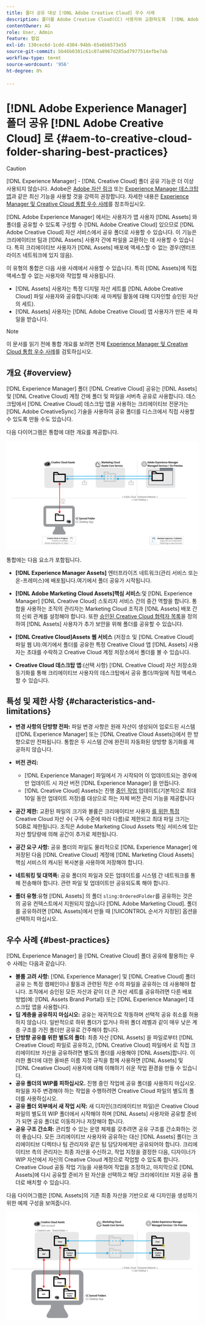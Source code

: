 ```yaml
---
title: 폴더 공유 대상 [!DNL Adobe Creative Cloud] 우수 사례
description: 폴더를 Adobe Creative Cloud(CC) 사용자와 교환하도록  [!DNL Adobe Experience Manager] to allow users in [!DNL Experience Manager Assets] 을 구성합니다.
contentOwner: AG
role: User, Admin
feature: 협업
exl-id: 130cec6d-1cdd-4304-94bb-65e6bb573e55
source-git-commit: bb46b0301c61c07a8967d285ad7977514efbe7ab
workflow-type: tm+mt
source-wordcount: '956'
ht-degree: 0%

---
```


# [!DNL Adobe Experience Manager] 폴더 공유 [!DNL Adobe Creative Cloud] 로 {#aem-to-creative-cloud-folder-sharing-best-practices}

>[!CAUTION]
>
>[!DNL Experience Manager] - [!DNL Creative Cloud] 폴더 공유 기능은 더 이상 사용되지 않습니다. Adobe은 [Adobe 자산 링크](https://helpx.adobe.com/enterprise/admin-guide.html/enterprise/using/adobe-asset-link.ug.html) 또는 [Experience Manager 데스크탑 앱](https://experienceleague.adobe.com/docs/experience-manager-desktop-app/using/using.html)과 같은 최신 기능을 사용할 것을 강력히 권장합니다. 자세한 내용은 [Experience Manager 및 Creative Cloud 통합 우수 사례](/help/assets/aem-cc-integration-best-practices.md)를 참조하십시오.

[!DNL Adobe Experience Manager] 에서는 사용자가 앱 사용자 [!DNL Assets] 와 폴더를 공유할 수 있도록 구성할 수  [!DNL Adobe Creative Cloud] 있으므로  [!DNL Adobe Creative Cloud] 자산 서비스에서 공유 폴더로 사용할 수 있습니다. 이 기능은 크리에이티브 팀과 [!DNL Assets] 사용자 간에 파일을 교환하는 데 사용할 수 있습니다. 특히 크리에이티브 사용자가 [!DNL Assets] 배포에 액세스할 수 없는 경우(엔터프라이즈 네트워크에 있지 않음).

이 유형의 통합은 다음 사용 사례에서 사용할 수 있습니다. 특히 [!DNL Assets]에 직접 액세스할 수 없는 사용자와 작업할 때 사용됩니다.

* [!DNL Assets] 사용자는 특정 디지털 자산 세트를  [!DNL Adobe Creative Cloud] 파일 사용자와 공유합니다(예: 새 마케팅 활동에 대해 디자인할 승인된 자산의 세트).
* [!DNL Assets] 사용자는  [!DNL Adobe Creative Cloud] 앱 사용자가 만든 새 파일을 받습니다.

>[!NOTE]
>
>이 문서를 읽기 전에 통합 개요를 보려면 전체 [Experience Manager 및 Creative Cloud 통합 우수 사례](/help/assets/aem-cc-integration-best-practices.md)를 검토하십시오.

## 개요 {#overview}

[!DNL Experience Manager] 폴더  [!DNL Creative Cloud] 공유는  [!DNL Assets] 및  [!DNL Creative Cloud] 계정 간에 폴더 및 파일을 서버측 공유로 사용합니다. 데스크탑에서 [!DNL Creative Cloud] 데스크탑 앱을 사용하는 크리에이티브 전문가는 [!DNL Adobe CreativeSync] 기술을 사용하여 공유 폴더를 디스크에서 직접 사용할 수 있도록 만들 수도 있습니다.

다음 다이어그램은 통합에 대한 개요를 제공합니다.

![chlimage_1-179](assets/chlimage_1-406.png)

통합에는 다음 요소가 포함됩니다.

* **[!DNL Experience Manager Assets]** 엔터프라이즈 네트워크(관리 서비스 또는 온-프레미스)에 배포됩니다.여기에서 폴더 공유가 시작됩니다.
* **[!DNL Adobe Marketing Cloud Assets]핵심 서비스**:및  [!DNL Experience Manager]   [!DNL Creative Cloud] 스토리지 서비스 간의 중간 역할을 합니다. 통합을 사용하는 조직의 관리자는 Marketing Cloud 조직과 [!DNL Assets] 배포 간의 신뢰 관계를 설정해야 합니다. 또한 [승인된 Creative Cloud 협력자 목록](https://experienceleague.adobe.com/docs/core-services/interface/assets/t-admin-add-cc-user.html)을 정의하여 [!DNL Assets] 사용자가 추가 보안을 위해 폴더를 공유할 수 있습니다.

* **[!DNL Creative Cloud]Assets 웹 서비스** (저장소 및  [!DNL Creative Cloud] 파일 웹 UI):여기에서 폴더를 공유한 특정 Creative Cloud 앱  [!DNL Assets] 사용자는 초대를 수락하고 Creative Cloud 계정 저장소에서 폴더를 볼 수 있습니다.
* **Creative Cloud 데스크탑 앱**:(선택 사항)  [!DNL Creative Cloud] 자산 저장소와 동기화를 통해 크리에이티브 사용자의 데스크탑에서 공유 폴더/파일에 직접 액세스할 수 있습니다.

## 특성 및 제한 사항 {#characteristics-and-limitations}

* **변경 사항의 단방향 전파:** 파일 변경 사항은 원래 자산이 생성되어 업로드된 시스템([!DNL Experience Manager]  또는  [!DNL Creative Cloud Assets])에서 한 방향으로만 전파됩니다. 통합은 두 시스템 간에 완전히 자동화된 양방향 동기화를 제공하지 않습니다.
* **버전 관리:**

   * [!DNL Experience Manager] 파일에서 가 시작되어 이 업데이트되는 경우에만 업데이트 시 자산 버전 [!DNL Experience Manager] 을 만듭니다.
   * [!DNL Creative Cloud] Assets는 진행  [중인 작업 ](https://helpx.adobe.com/creative-cloud/help/versioning-faq.html) 업데이트(기본적으로 최대 10일 동안 업데이트 저장)를 대상으로 하는 자체 버전 관리 기능을 제공합니다

* **공간 제한:** 교환된 파일의 크기와 볼륨은 크리에이티브 사용자 [를 위한 특정 ](https://helpx.adobe.com/creative-cloud/kb/file-storage-quota.html) Creative Cloud 자산 수( 구독 수준에 따라 다름)로 제한되고 최대 파일 크기는 5GB로 제한됩니다. 조직은 Adobe Marketing Cloud Assets 핵심 서비스에 있는 자산 할당량에 의해 공간이 추가로 제한됩니다.

* **공간 요구 사항:** 공유 폴더의 파일도 물리적으로  [!DNL Experience Manager] 에 저장된 다음  [!DNL Creative Cloud] 계정에  [!DNL Marketing Cloud Assets] 핵심 서비스의 캐시된 복사본을 사용하여 저장해야 합니다.
* **네트워킹 및 대역폭:**  공유 폴더의 파일과 모든 업데이트를 시스템 간 네트워크를 통해 전송해야 합니다. 관련 파일 및 업데이트만 공유되도록 해야 합니다.
* **폴더 유형**:유형 [!DNL Assets] 의 폴더 `sling:OrderedFolder`를 공유하는 것은 의 공유 컨텍스트에서 지원되지 않습니다  [!DNL Adobe Marketing Cloud]. 폴더를 공유하려면 [!DNL Assets]에서 만들 때 [!UICONTROL 순서가 지정된] 옵션을 선택하지 마십시오.

## 우수 사례 {#best-practices}

[!DNL Experience Manager] 을 [!DNL Creative Cloud] 폴더 공유에 활용하는 우수 사례는 다음과 같습니다.

* **볼륨 고려 사항:** [!DNL Experience Manager] 및  [!DNL Creative Cloud] 폴더 공유 는 특정 캠페인이나 활동과 관련된 작은 수의 파일을 공유하는 데 사용해야 합니다. 조직에서 승인된 모든 자산과 같이 더 큰 자산 세트를 공유하려면 다른 배포 방법(예: [!DNL Assets Brand Portal]) 또는 [!DNL Experience Manager] 데스크탑 앱을 사용합니다.
* **딥 계층을 공유하지 마십시오:**  공유는 재귀적으로 작동하며 선택적 공유 취소를 허용하지 않습니다. 일반적으로 하위 폴더가 없거나 하위 폴더 레벨과 같이 매우 낮은 계층 구조를 가진 폴더만 공유로 간주해야 합니다.
* **단방향 공유를 위한 별도의 폴더:** 최종 자산 [!DNL Assets] 을 파일로부터  [!DNL Creative Cloud] 파일로 공유하고,  [!DNL Creative Cloud] 파일에서 로 직접 크리에이티브 자산을 공유하려면 별도의 폴더를 사용해야  [!DNL Assets]합니다. 이러한 폴더에 대한 올바른 이름 지정 규칙을 함께 사용하면 [!DNL Assets] 및 [!DNL Creative Cloud] 사용자에 대해 이해하기 쉬운 작업 환경을 만들 수 있습니다.
* **공유 폴더의 WIP를 피하십시오.** 진행 중인 작업에 공유 폴더를 사용하지 마십시오. 파일을 자주 변경해야 하는 작업을 수행하려면 Creative Cloud 파일의 별도의 폴더를 사용하십시오.
* **공유 폴더 외부에서 새 작업 시작:** 새 디자인(크리에이티브 파일)은 Creative Cloud 파일의 별도의 WIP 폴더에서 시작해야 하며  [!DNL Assets] 사용자와 공유할 준비가 되면 공유 폴더로 이동하거나 저장해야 합니다.
* **공유 구조 간소화:** 관리할 수 있는 운영 체제를 갖추려면 공유 구조를 간소화하는 것이 좋습니다. 모든 크리에이티브 사용자와 공유하는 대신 [!DNL Assets] 폴더는 크리에이티브 디렉터나 팀 관리자와 같은 팀 담당자에게만 공유되어야 합니다. 크리에이티브 측의 관리자는 최종 자산을 수신하고, 작업 지정을 결정한 다음, 디자이너가 WIP 자산에서 자신의 Creative Cloud 계정으로 작업할 수 있도록 합니다. Creative Cloud 공동 작업 기능을 사용하여 작업을 조정하고, 마지막으로 [!DNL Assets]에 다시 공유할 준비가 된 자산을 선택하고 해당 크리에이티브 지원 공유 폴더로 배치할 수 있습니다.

다음 다이어그램은 [!DNL Assets]의 기존 최종 자산을 기반으로 새 디자인을 생성하기 위한 예제 구성을 보여줍니다.

![chlimage_1-180](assets/chlimage_1-407.png)
